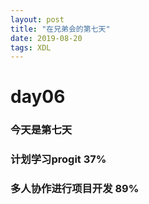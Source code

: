 ```yaml
---
layout: post
title: "在兄弟会的第七天"
date: 2019-08-20 
tags: XDL  
---
```



# day06

### 今天是第七天
    
### 计划学习progit  37%

### 多人协作进行项目开发  89%



